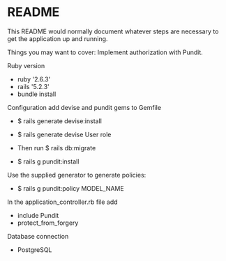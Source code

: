 # README

This README would normally document whatever steps are necessary to get the
application up and running.

Things you may want to cover:
Implement authorization with Pundit.

Ruby version

* ruby '2.6.3'
* rails '5.2.3'
* bundle install

Configuration add devise and pundit gems to Gemfile

* $ rails generate devise:install

* $ rails generate devise User role

* Then run $ rails db:migrate
* $ rails g pundit:install

Use the supplied generator to generate policies:

* $ rails g pundit:policy MODEL_NAME

In the application_controller.rb file add

* include Pundit
* protect_from_forgery

Database connection
* PostgreSQL
